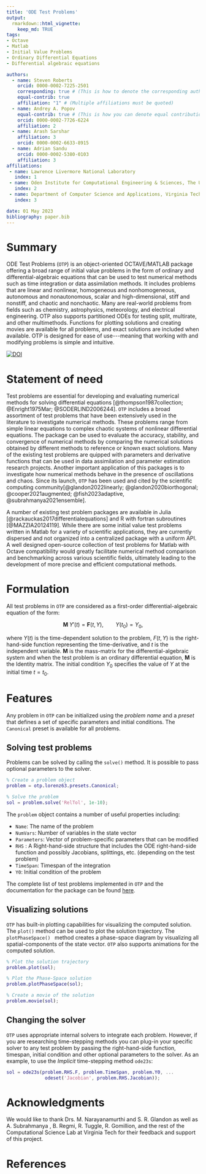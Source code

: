 ```yaml
---
title: 'ODE Test Problems'
output:
  rmarkdown::html_vignette:
    keep_md: TRUE
tags:
- Octave
- Matlab
- Initial Value Problems
- Ordinary Differential Equations
- Differential algebraic equations

authors:
  - name: Steven Roberts
    orcid: 0000-0002-7225-2501
    corresponding: true # (This is how to denote the corresponding author)
    equal-contrib: true
    affiliation: "1" # (Multiple affiliations must be quoted)
  - name: Andrey A. Popov
    equal-contrib: true # (This is how you can denote equal contributions between multiple authors)
    orcid: 0000-0002-7726-6224
    affiliation: 2
  - name: Arash Sarshar
    affiliation: 3
    orcid: 0000-0002-6633-8915
  - name: Adrian Sandu
    orcid: 0000-0002-5380-0103
    affiliation: 3
affiliations:
 - name: Lawrence Livermore National Laboratory
   index: 1
 - name: Oden Institute for Computational Engineering & Sciences, The University of Texas at Austin
   index: 2
 - name: Department of Computer Science and Applications, Virginia Tech
   index: 3

date: 01 May 2023
bibliography: paper.bib
---
```


# Summary

ODE Test Problems (`OTP`) is an object-oriented OCTAVE/MATLAB package offering a broad range of initial value problems in the form of ordinary and differential-algebraic equations that can be used to test numerical methods such as time integration or data assimilation methods.  It includes problems that are linear and nonlinear, homogeneous and nonhomogeneous, autonomous and nonautonomous, scalar and high-dimensional, stiff and nonstiff, and chaotic and nonchaotic.  Many are real-world problems from fields such as chemistry, astrophysics, meteorology, and electrical engineering.  OTP also supports partitioned ODEs for testing split, multirate, and other multimethods.  Functions for plotting solutions and creating movies are available for all problems, and exact solutions are included when available. OTP is designed for ease of use---meaning that working with and modifying problems is simple and intuitive.

[![DOI](https://zenodo.org/badge/201154808.svg)](https://zenodo.org/badge/latestdoi/201154808)


# Statement of need

Test problems are essential for developing and evaluating numerical methods for solving differential equations [@thompson1987collection; @Enright1975Mar; @SODERLIND2006244]. `OTP` includes a broad assortment of test problems that have been extensively used in the literature to investigate numerical methods. These problems range from simple linear equations to complex chaotic systems of nonlinear differential equations. The package can be used to evaluate the accuracy, stability, and convergence of numerical methods by comparing the numerical solutions obtained by different methods to reference or known exact solutions. Many of the existing test problems are quipped with parameters and derivative functions that can be used in data assimilation and parameter estimation research projects. Another important application of this packages is to investigate how numerical methods behave in the presence of oscillations and chaos. Since its launch, `OTP` has been used and cited by the scientific computing community[@glandon2022linearly; @glandon2020biorthogonal; @cooper2021augmented; @fish2023adaptive, @subrahmanya2021ensemble].

A number of existing test problem packages are available in Julia [@rackauckas2017differentialequations] and R with fortran subroutines [@MAZZIA20124119].  While there are some initial value test problems written in Matlab for a variety of scientific applications, they are currently dispersed and not organized into a centralized package with a uniform API.  A well designed open-source collection of test problems for Matlab with Octave compatibility would greatly facilitate numerical method comparison and benchmarking across various scientific fields, ultimately leading to the development of more precise and efficient computational methods.

# Formulation

All test problems in `OTP` are considered as a first-order  differential-algebraic equation of the form:

$$
    \mathbf{M}\;Y'(t) = \mathbf{F}(t,Y), \qquad
    Y(t_0)  = Y_0,
$$

where $Y(t)$ is the time-dependent solution to the problem, $F(t,Y)$ is the right-hand-side function representing the time-derivative, and $t$ is the independent variable. $\mathbf{M}$ is the mass-matrix for the differential-algebraic system and when the test problem is an ordinary differential equation, $\mathbf{M}$ is the Identity matrix. The initial condition $Y_0$ specifies the value of $Y$ at the initial time $t = t_0$.


# Features

Any problem in `OTP` can be initialized using the *problem name* and a *preset* that defines a set of specific parameters and initial conditions. The `Canonical` preset is available for all problems. 

## Solving test problems

Problems can be solved by calling the `solve()` method. It is possible to pass optional parameters to the solver.

```Matlab
% Create a problem object
problem = otp.lorenz63.presets.Canonical;

% Solve the problem
sol = problem.solve('RelTol', 1e-10);
```

The `problem` object contains a number of useful properties including:

* `Name`: The name of the problem
* `NumVars`: Number of variables in the state vector
* `Parameters`: Vector of problem-specific parameters that can be modified 
* `RHS` : A Right-hand-side structure that includes the ODE right-hand-side function and possibly Jacobians, splittings, etc. (depending on the test problem)
* `TimeSpan`: Timespan of the integration
* `Y0`: Initial condition of the problem

The complete list of test problems implemented in `OTP` and the documentation for the package can be found [here](https://computationalsciencelaboratory.github.io/ODE-Test-Problems/).

## Visualizing solutions

`OTP` has built-in plotting capabilities for visualizing the computed solution. The `plot()` method can be used to plot the solution trajectory. The `plotPhaseSpace() ` method creates a phase-space diagram by visualizing all spatial-components of the state vector. `OTP` also supports animations for the computed solution. 

```Matlab
% Plot the solution trajectory
problem.plot(sol);

% Plot the Phase-Space solution 
problem.plotPhaseSpace(sol);

% Create a movie of the solution 
problem.movie(sol);
```


##  Changing the solver

`OTP` uses appropriate internal solvers to integrate each problem. However, if you are researching time-stepping methods you can plug-in your specific solver to any test problem by passing the right-hand-side function, timespan, initial condition and other optional parameters to the solver. As an example, to use the *Implicit* time-stepping method `ode23s`:

```Matlab
sol = ode23s(problem.RHS.F, problem.TimeSpan, problem.Y0, ...
              odeset('Jacobian', problem.RHS.Jacobian));
```


# Acknowledgments

We would like to thank Drs. M. Narayanamurthi and S. R. Glandon as well as A. Subrahmanya , B. Regmi, R. Tuggle, R. Gomillion, and the rest of the Computational Science Lab at Virginia Tech for their feedback and support of this project.

# References
